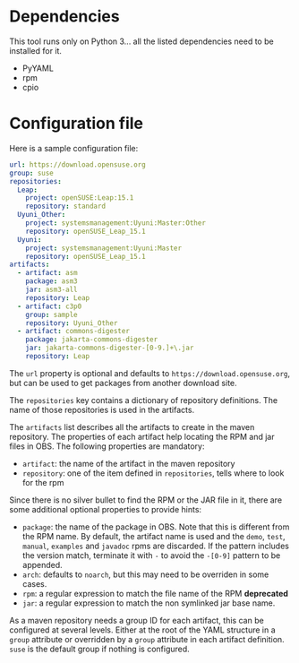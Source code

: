 Dependencies
============

This tool runs only on Python 3... all the listed dependencies need to be installed for it.

* PyYAML
* rpm 
* cpio

Configuration file
==================

Here is a sample configuration file:

```yaml
url: https://download.opensuse.org
group: suse
repositories:
  Leap:
    project: openSUSE:Leap:15.1
    repository: standard
  Uyuni_Other:
    project: systemsmanagement:Uyuni:Master:Other
    repository: openSUSE_Leap_15.1
  Uyuni:
    project: systemsmanagement:Uyuni:Master
    repository: openSUSE_Leap_15.1
artifacts:
  - artifact: asm
    package: asm3
    jar: asm3-all
    repository: Leap
  - artifact: c3p0
    group: sample
    repository: Uyuni_Other
  - artifact: commons-digester
    package: jakarta-commons-digester
    jar: jakarta-commons-digester-[0-9.]+\.jar
    repository: Leap
```

The `url` property is optional and defaults to `https://download.opensuse.org`, but can be used to get packages from another download site.

The `repositories` key contains a dictionary of repository definitions.
The name of those repositories is used in the artifacts.

The `artifacts` list describes all the artifacts to create in the maven repository.
The properties of each artifact help locating the RPM and jar files in OBS. The following properties are mandatory:

* `artifact`: the name of the artifact in the maven repository
* `repository`: one of the item defined in `repositories`, tells where to look for the rpm

Since there is no silver bullet to find the RPM or the JAR file in it, there are some additional optional properties to provide hints:

* `package`: the name of the package in OBS. Note that this is different from the RPM name. By default, the artifact name is used and the `demo`, `test`, `manual`, `examples` and `javadoc` rpms are discarded. If the pattern includes the version match, terminate it with `-` to avoid the `-[0-9]` pattern to be appended.
* `arch`: defaults to `noarch`, but this may need to be overriden in some cases.
* `rpm`: a regular expression to match the file name of the RPM **deprecated**
* `jar`: a regular expression to match the non symlinked jar base name.

As a maven repository needs a group ID for each artifact, this can be configured at several levels.
Either at the root of the YAML structure in a `group` attribute or overridden by a `group` attribute in each artifact definition.
`suse` is the default group if nothing is configured.
